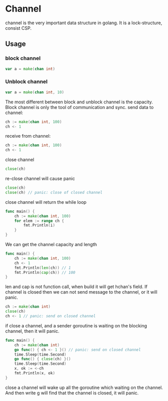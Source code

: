 # Channel

channel is the very important data structure in golang. It is a lock-structure, consist CSP.

## Usage
### block channel
```go
var a = make(chan int)
```
### Unblock channel
```go
var a = make(chan int, 10)
```
The most different between block and unblock channel is the capacity. Block channel is only the tool of communication and sync.
send data to channel:
```go
ch := make(chan int, 100)
ch <- 1
```
receive from channel:
```go
ch := make(chan int, 100)
ch <- 1
```
close channel
```go
close(ch)
```
re-close channel will cause panic
```go
close(ch)
close(ch) // panic: close of closed channel
```
close channel will return the while loop
```go
func main() {
    ch := make(chan int, 100)
    for elem := range ch {
        fmt.Println(i)
    }
}
```
We can get the channel capacity and length 
```go
func main() {
    ch := make(chan int, 100)
    ch <- 1
    fmt.Println(len(ch)) // 1
    fmt.Println(cap(ch)) // 100
}
```
len and cap is not function call, when build it will get hchan's field.
If channel is closed then we can not send message to the channel, or it will panic.
```go
ch := make(chan int)
close(ch)
ch <- 1 // panic: send on closed channel
```
if close a channel, and a sender goroutine is waiting on the  blocking channel, then it will panic. 
```go
func main() {
    ch := make(chan int)
    go func() { ch <- 1 }() // panic: send on closed channel
    time.Sleep(time.Second)
    go func() { close(ch) }()
    time.Sleep(time.Second)
    x, ok := <-ch
    fmt.Println(x, ok)
}
```
close a channel will wake up all the goroutine which waiting on the channel. And then write g will find that the channel is closed, it will panic.
<!--stackedit_data:
eyJoaXN0b3J5IjpbLTE1ODQ0MTg1MzMsMTIyMjg3MDk3MSw5NT
I3MzcyNzAsLTE3MjUzMDE2MzQsLTE0MzQ3NTY3MjNdfQ==
-->